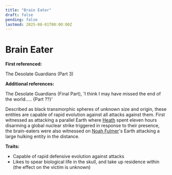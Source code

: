 ```yaml
---
title: "Brain Eater"
draft: false
pending: false
lastmod: 2025-08-01T00:00:00Z
---
```


# Brain Eater

**First referenced:**

The Desolate Guardians (Part 3)

**Additional references:**

The Desolate Guardians (Final Part), 'I think I may have missed the end of the world..... {Part ??}'

Described as black transmorphic spheres of unknown size and origin, these entities are capable of rapid evolution against all attacks against them. First witnessed as attacking a parallel Earth where [Heath](/people/heath/) spent eleven hours disarming a global nuclear strike triggered in response to their presence, the brain-eaters were also witnessed on [Noah Fulmer](/people/noah-fulmer/)'s Earth attacking a large hulking entity in the distance.

**Traits:**

- Capable of rapid defensive evolution against attacks
- Likes to spear biological life in the skull, and take up residence within (the effect on the victim is unknown)
